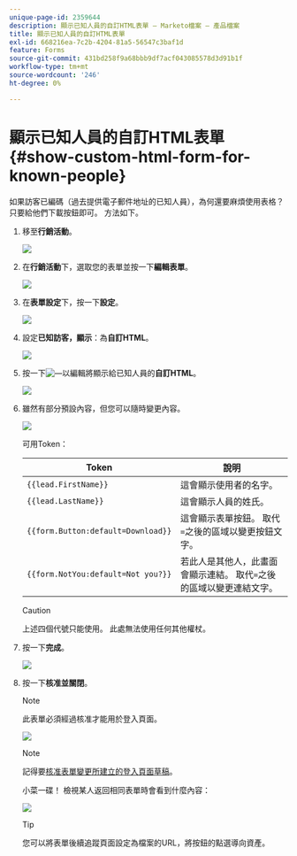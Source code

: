 ```yaml
---
unique-page-id: 2359644
description: 顯示已知人員的自訂HTML表單 — Marketo檔案 — 產品檔案
title: 顯示已知人員的自訂HTML表單
exl-id: 668216ea-7c2b-4204-81a5-56547c3baf1d
feature: Forms
source-git-commit: 431bd258f9a68bbb9df7acf043085578d3d91b1f
workflow-type: tm+mt
source-wordcount: '246'
ht-degree: 0%

---
```


# 顯示已知人員的自訂HTML表單 {#show-custom-html-form-for-known-people}

如果訪客已編碼（過去提供電子郵件地址的已知人員），為何還要麻煩使用表格？ 只要給他們下載按鈕即可。 方法如下。

1. 移至&#x200B;**行銷活動**。

   ![](assets/login-marketing-activities-5.png)

1. 在&#x200B;**行銷活動**&#x200B;下，選取您的表單並按一下&#x200B;**編輯表單**。

   ![](assets/image2014-9-15-12-3a24-3a6.png)

1. 在&#x200B;**表單設定**&#x200B;下，按一下&#x200B;**設定**。

   ![](assets/image2014-9-15-12-3a24-3a36.png)

1. 設定&#x200B;**已知訪客，顯示**：為&#x200B;**自訂HTML**。

   ![](assets/image2014-9-15-12-3a24-3a59.png)

1. 按一下![—](assets/image2014-9-25-14-3a1-3a26.png)以編輯將顯示給已知人員的&#x200B;**自訂HTML**。

   ![](assets/image2014-9-15-12-3a25-3a38.png)

1. 雖然有部分預設內容，但您可以隨時變更內容。

   ![](assets/image2014-9-15-12-3a25-3a49.png)

   可用Token：

   | Token | 說明 |
   |---|---|
   | `{{lead.FirstName}}` | 這會顯示使用者的名字。 |
   | `{{lead.LastName}}` | 這會顯示人員的姓氏。 |
   | `{{form.Button:default=Download}}` | 這會顯示表單按鈕。 取代`=`之後的區域以變更按鈕文字。 |
   | `{{form.NotYou:default=Not you?}}` | 若此人是其他人，此畫面會顯示連結。 取代`=`之後的區域以變更連結文字。 |

   >[!CAUTION]
   >
   >上述四個代號只能使用。 此處無法使用任何其他權杖。

1. 按一下&#x200B;**完成**。

   ![](assets/image2014-9-15-12-3a27-3a25.png)

1. 按一下&#x200B;**核准並關閉**。

   >[!NOTE]
   >
   >此表單必須經過核准才能用於登入頁面。

   ![](assets/image2014-9-15-12-3a27-3a53.png)

   >[!NOTE]
   >
   >記得要[核准表單變更所建立的登入頁面草稿](/help/marketo/product-docs/demand-generation/landing-pages/understanding-landing-pages/approve-unapprove-or-delete-a-landing-page.md)。

   小菜一碟！ 檢視某人返回相同表單時會看到什麼內容：

   ![](assets/image2014-9-15-12-3a28-3a12.png)

   >[!TIP]
   >
   >您可以將表單後續追蹤頁面設定為檔案的URL，將按鈕的點選導向資產。
